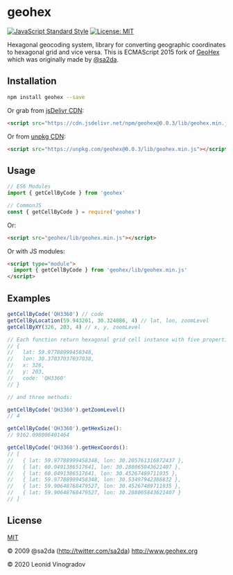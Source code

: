 # geohex

[![JavaScript Standard Style](https://img.shields.io/badge/code_style-standard-brightgreen.svg?style=flat-square)](https://standardjs.com)
[![License: MIT](https://img.shields.io/github/license/leon-win/node-auth-tokens?style=flat-square)](http://opensource.org/licenses/MIT)

Hexagonal geocoding system, library for converting geographic coordinates to hexagonal grid and vice versa. This is ECMAScript 2015 fork of [GeoHex](http://geohex.net) which was originally made by [@sa2da](http://twitter.com/sa2da).

## Installation

```sh 
npm install geohex --save
```

Or grab from [jsDelivr CDN](https://www.jsdelivr.com/package/npm/geohex):

```html
<script src="https://cdn.jsdelivr.net/npm/geohex@0.0.3/lib/geohex.min.js"></script>
```

Or from [unpkg CDN](https://unpkg.com/geohex):

```html
<script src="https://unpkg.com/geohex@0.0.3/lib/geohex.min.js"></script>
```

## Usage


```js
// ES6 Modules
import { getCellByCode } from 'geohex'

// CommonJS
const { getCellByCode } = require('geohex')
```

Or:

```html
<script src="geohex/lib/geohex.min.js"></script>
```

Or with JS modules:

```html
<script type="module">
  import { getCellByCode } from 'geohex/lib/geohex.min.js'
</script>
```

## Examples

```javascript
getCellByCode('QH3360') // code
getCellByLocation(59.943201, 30.324086, 4) // lat, lon, zoomLevel
getCellByXY(326, 203, 4) // x, y, zoomLevel

// Each function return hexagonal grid cell instance with five properties:
// {
//   lat: 59.97788999458348,
//   lon: 30.37037037037038,
//   x: 326,
//   y: 203,
//   code: 'QH3360'
// }

// and three methods:

getCellByCode('QH3360').getZoomLevel()
// 4

getCellByCode('QH3360').getHexSize():
// 9162.098006401464

getCellByCode('QH3360').getHexCoords():
// [
//   { lat: 59.97788999458348, lon: 30.205761316872437 },
//   { lat: 60.0491386517641, lon: 30.288065843621407 },
//   { lat: 60.0491386517641, lon: 30.45267489711935 },
//   { lat: 59.97788999458348, lon: 30.53497942386832 },
//   { lat: 59.90648768479527, lon: 30.45267489711935 },
//   { lat: 59.90648768479527, lon: 30.288065843621407 }
// ]
```

## License
[MIT](http://opensource.org/licenses/MIT)

© 2009 @sa2da (http://twitter.com/sa2da) http://www.geohex.org

© 2020 Leonid Vinogradov
